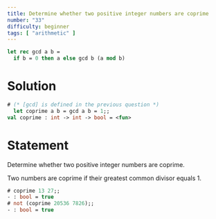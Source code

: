 ```yaml
---
title: Determine whether two positive integer numbers are coprime
number: "33"
difficulty: beginner
tags: [ "arithmetic" ]
---
```


```ocaml
let rec gcd a b =
  if b = 0 then a else gcd b (a mod b)
```

# Solution

```ocaml
# (* [gcd] is defined in the previous question *)
  let coprime a b = gcd a b = 1;;
val coprime : int -> int -> bool = <fun>
```

# Statement

Determine whether two positive integer numbers are coprime.

Two numbers are coprime if their greatest common divisor equals 1.

```ocaml
# coprime 13 27;;
- : bool = true
# not (coprime 20536 7826);;
- : bool = true
```
